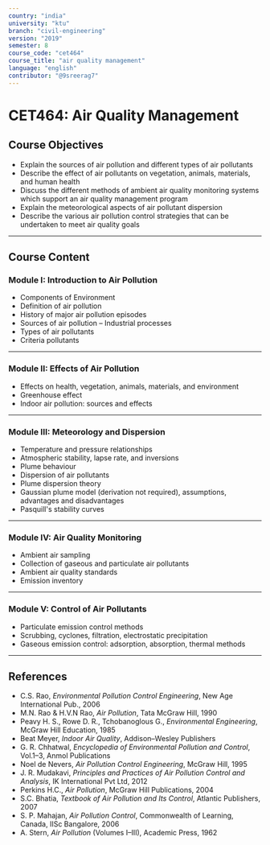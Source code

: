 ```yaml
---
country: "india"
university: "ktu"
branch: "civil-engineering"
version: "2019"
semester: 8
course_code: "cet464"
course_title: "air quality management"
language: "english"
contributor: "@9sreerag7"
---
```


# CET464: Air Quality Management

## Course Objectives

- Explain the sources of air pollution and different types of air pollutants  
- Describe the effect of air pollutants on vegetation, animals, materials, and human health  
- Discuss the different methods of ambient air quality monitoring systems which support an air quality management program  
- Explain the meteorological aspects of air pollutant dispersion  
- Describe the various air pollution control strategies that can be undertaken to meet air quality goals  

---

## Course Content

### Module I: Introduction to Air Pollution

- Components of Environment  
- Definition of air pollution  
- History of major air pollution episodes  
- Sources of air pollution – Industrial processes  
- Types of air pollutants  
- Criteria pollutants  

---

### Module II: Effects of Air Pollution

- Effects on health, vegetation, animals, materials, and environment  
- Greenhouse effect  
- Indoor air pollution: sources and effects  

---

### Module III: Meteorology and Dispersion

- Temperature and pressure relationships  
- Atmospheric stability, lapse rate, and inversions  
- Plume behaviour  
- Dispersion of air pollutants  
- Plume dispersion theory  
- Gaussian plume model (derivation not required), assumptions, advantages and disadvantages  
- Pasquill's stability curves  

---

### Module IV: Air Quality Monitoring

- Ambient air sampling  
- Collection of gaseous and particulate air pollutants  
- Ambient air quality standards  
- Emission inventory  

---

### Module V: Control of Air Pollutants

- Particulate emission control methods  
- Scrubbing, cyclones, filtration, electrostatic precipitation  
- Gaseous emission control: adsorption, absorption, thermal methods  

---

## References

- C.S. Rao, *Environmental Pollution Control Engineering*, New Age International Pub., 2006  
- M.N. Rao & H.V.N Rao, *Air Pollution*, Tata McGraw Hill, 1990  
- Peavy H. S., Rowe D. R., Tchobanoglous G., *Environmental Engineering*, McGraw Hill Education, 1985  
- Beat Meyer, *Indoor Air Quality*, Addison–Wesley Publishers  
- G. R. Chhatwal, *Encyclopedia of Environmental Pollution and Control*, Vol.1–3, Anmol Publications  
- Noel de Nevers, *Air Pollution Control Engineering*, McGraw Hill, 1995  
- J. R. Mudakavi, *Principles and Practices of Air Pollution Control and Analysis*, IK International Pvt Ltd, 2012  
- Perkins H.C., *Air Pollution*, McGraw Hill Publications, 2004  
- S.C. Bhatia, *Textbook of Air Pollution and Its Control*, Atlantic Publishers, 2007  
- S. P. Mahajan, *Air Pollution Control*, Commonwealth of Learning, Canada, IISc Bangalore, 2006  
- A. Stern, *Air Pollution* (Volumes I–III), Academic Press, 1962  
